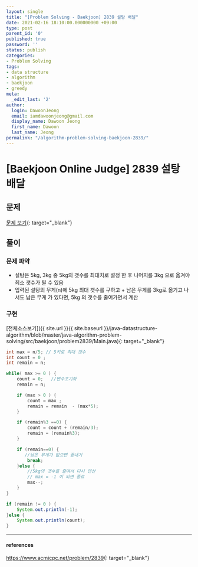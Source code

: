 ```yaml
---
layout: single
title: "[Problem Solving - Baekjoon] 2839 설탕 배달"
date: 2021-02-16 18:10:00.000000000 +09:00
type: post
parent_id: '0'
published: true
password: ''
status: publish
categories:
- Problem Solving
tags:
- data structure
- algorithm
- baekjoon
- greedy
meta:
  _edit_last: '2'
author:
  login: DawoonJeong
  email: iamdawoonjeong@gmail.com
  display_name: Dawoon Jeong
  first_name: Dawoon
  last_name: Jeong
permalink: "/algorithm-problem-solving-baekjoon-2839/"
---
```

# [Baekjoon Online Judge] 2839 설탕 배달

## 문제
[문제 보기](https://www.acmicpc.net/problem/2839){: target="_blank"}

## 풀이

### 문제 파악
- 설탕은 5kg, 3kg 중 5kg의 갯수를 최대치로 설정 한 후 나머지를 3kg 으로 옮겨야 최소 갯수가 될 수 있음
- 입력된 설탕의 무게(n)에 5kg 최대 갯수를 구하고  + 남은 무게를 3kg로 옮기고 나서도 남은 무게 가 있다면, 5kg 의 갯수를 줄여가면서 계산   

### 구현

[전체소스보기]({{ site.url }}{{ site.baseurl }}/java-datastructure-algorithm/blob/master/java-algorithm-problem-solving/src/baekjoon/problem2839/Main.java){: target="_blank"}

```java
int max = n/5; // 5키로 최대 갯수
int count = 0 ;
int remain = n;

while( max >= 0 ) {
    count = 0;   //변수초기화
    remain = n;

    if (max > 0 ) {
        count = max ;
        remain = remain  - (max*5);
    }

    if (remain%3 ==0) {
        count = count + (remain/3);
        remain = (remain%3);
    }

    if (remain==0) {
       //남은 무게가 없으면 끝내기
        break;
    }else {
        //5kg의 갯수를 줄여서 다시 연산
        // max = -1 이 되면 종료
        max--;
    }
}

if (remain != 0 ) {
    System.out.println(-1);
}else {
    System.out.println(count);
}
```

---

#### references
<https://www.acmicpc.net/problem/2839>{: target="_blank"}
